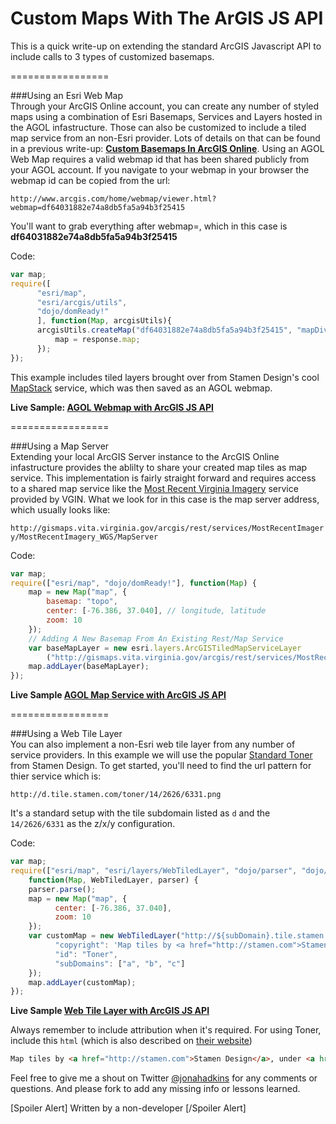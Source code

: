 Custom Maps With The ArGIS JS API
=================

This is a quick write-up on extending the standard ArcGIS Javascript API to include calls to
3 types of customized basemaps.  

=================

###Using an Esri Web Map  
Through your ArcGIS Online account, you can create any number of styled maps using a combination
of Esri Basemaps, Services and Layers hosted in the AGOL infastructure. Those can also be
customized to include a tiled map service from an non-Esri provider. Lots of details on that
can be found in a previous write-up: **[Custom Basemaps In ArcGIS Online](https://github.com/jonahadkins/Custom-Basemaps-In-AGOL)**. Using an AGOL Web Map requires
a valid webmap id that has been shared publicly from your AGOL account. If you navigate to your
webmap in your browser the webmap id can be copied from the url:  

`http://www.arcgis.com/home/webmap/viewer.html?webmap=df64031882e74a8db5fa5a94b3f25415`

You'll want to grab everything after webmap=, which in this case is **df64031882e74a8db5fa5a94b3f25415**


Code:  
```javascript
var map;  
require([  
      "esri/map",  
      "esri/arcgis/utils",  
      "dojo/domReady!"  
      ], function(Map, arcgisUtils){
      arcgisUtils.createMap("df64031882e74a8db5fa5a94b3f25415", "mapDiv").then(function (response) {
          map = response.map;
      });
});
  ```  
This example includes tiled layers brought over from Stamen Design's cool [MapStack](http://mapstack.stamen.com/) service, which was then saved as an AGOL webmap.

**Live Sample: [AGOL Webmap with ArcGIS JS API](http://jonahadkins.github.io/ags-js-custom-map/agol_webmap.html)**  

=================  

###Using a Map Server  
Extending your local ArcGIS Server instance to the ArcGIS Online infastructure provides the ablilty
to share your created map tiles as map service. This implementation is fairly straight forward and
requires access to a shared map service like the [Most Recent Virginia Imagery](http://www.arcgis.com/home/item.html?id=7780125c142c450cb8f6b4db4d121806) service provided by VGIN.
What we look for in this case is the map server address, which usually looks like:  

`http://gismaps.vita.virginia.gov/arcgis/rest/services/MostRecentImagery/MostRecentImagery_WGS/MapServer`  

Code:
```javascript
var map;
require(["esri/map", "dojo/domReady!"], function(Map) {
    map = new Map("map", {
        basemap: "topo",
        center: [-76.386, 37.040], // longitude, latitude
        zoom: 10
    });
    // Adding A New Basemap From An Existing Rest/Map Service
    var baseMapLayer = new esri.layers.ArcGISTiledMapServiceLayer
        ("http://gismaps.vita.virginia.gov/arcgis/rest/services/MostRecentImagery/MostRecentImagery_WGS/MapServer");
    map.addLayer(baseMapLayer);
});
```  
**Live Sample [AGOL Map Service with ArcGIS JS API](http://jonahadkins.github.io/ags-js-custom-map/custom_map_service.html)**  

=================

###Using a Web Tile Layer  
You can also implement a non-Esri web tile layer from any number of service providers. In this example
we will use the popular [Standard Toner](http://maps.stamen.com/#toner/12/37.7706/-122.3782) from Stamen
Design. To get started, you'll need to find the url pattern for thier service which is:

`http://d.tile.stamen.com/toner/14/2626/6331.png`  

It's a standard setup with the tile subdomain listed as `d` and the `14/2626/6331` as the z/x/y configuration.

Code:  

```javascript
var map;
require(["esri/map", "esri/layers/WebTiledLayer", "dojo/parser", "dojo/domReady!"],
    function(Map, WebTiledLayer, parser) {
    parser.parse();
    map = new Map("map", {
          center: [-76.386, 37.040],
          zoom: 10
    });
    var customMap = new WebTiledLayer("http://${subDomain}.tile.stamen.com/toner/${level}/${col}/${row}.png", {
          "copyright": 'Map tiles by <a href="http://stamen.com">Stamen Design</a>, under <a href="http://creativecommons.org/licenses/by/3.0">CC BY 3.0</a>. Data by <a href="http://openstreetmap.org">OpenStreetMap</a>, under <a href="http://www.openstreetmap.org/copyright">ODbL</a>.',
          "id": "Toner",
          "subDomains": ["a", "b", "c"]
    });
    map.addLayer(customMap);
});
```  
**Live Sample [Web Tile Layer with ArcGIS JS API](http://jonahadkins.github.io/ags-js-custom-map/toner_tile_layer.html)**

Always remember to include attribution when it's required. For using Toner, include this `html` (which is also described on [their website](http://maps.stamen.com/#watercolor/12/37.7706/-122.3782))

```html
Map tiles by <a href="http://stamen.com">Stamen Design</a>, under <a href="http://creativecommons.org/licenses/by/3.0">CC BY 3.0</a>. Data by <a href="http://openstreetmap.org">OpenStreetMap</a>, under <a href="http://www.openstreetmap.org/copyright">ODbL</a>
```

Feel free to give me a shout on Twitter [@jonahadkins](https://twitter.com/jonahadkins) for any comments or questions. And please fork to add any missing info or lessons learned.


























[Spoiler Alert] Written by a non-developer [/Spoiler Alert] 
